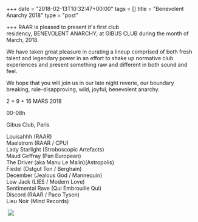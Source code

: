 +++
date = "2018-02-13T10:32:47+00:00"
tags = []
title = "Benevolent Anarchy 2018"
type = "post"

+++
RAAR is pleased to present it's first club residency, BENEVOLENT ANARCHY, at GIBUS CLUB during the month of March, 2018.  

We have taken great pleasure in curating a lineup comprised of both fresh talent and legendary power in an effort to shake up normative club experiences and present something raw and different in both sound and feel.  

We hope that you will join us in our late night reverie, our boundary breaking, rule-disapproving, wild, joyful, benevolent anarchy.   

2 + 9 + 16 MARS 2018 

00-08h 

Gibus Club, Paris 

  
Louisahhh (RAAR)  
Maelstrom (RAAR / CPU)   
Lady Starlight (Stroboscopic Artefacts)  
Maud Geffray (Pan European)  
The Driver (aka Manu Le Malin)(Astropolis)   
Fiedel (Ostgut Ton / Berghain)   
December (Jealous God / Mannequin)  
Low Jack (LIES / Modern Love)   
Sentimental Rave (Qui Embrouille Qui)  
Discord (RAAR / Paco Tyson)   
Lieu Noir (Mind Records)

 ![](/uploads/2018/02/13/Affiche#1.jpg)